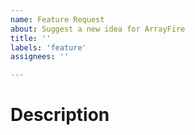 ```yaml
---
name: Feature Request
about: Suggest a new idea for ArrayFire
title: ''
labels: 'feature'
assignees: ''

---
```


<!-- One or two sentences describing the feature. -->

Description
===========
<!--
* Additional information about the feature you would like to add
* What problem are you trying to solve?
* (Optional) API of new function
* (Optional) Algorithms that could be used to implement this feature
* (Optional)Are there other libraries that implement this feature?
-->

